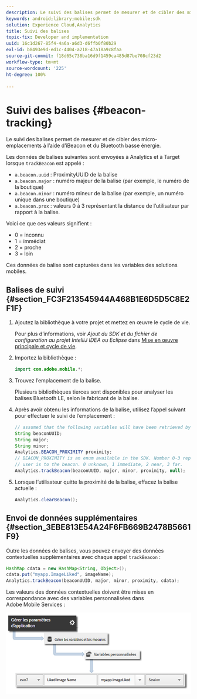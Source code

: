```yaml
---
description: Le suivi des balises permet de mesurer et de cibler des micro-emplacements à l’aide d’iBeacon et du Bluetooth basse énergie (Bluetooth Low Energy).
keywords: android;library;mobile;sdk
solution: Experience Cloud,Analytics
title: Suivi des balises
topic-fix: Developer and implementation
uuid: 16c1d267-85f4-4a6a-a6d3-d6ffb0f80b29
exl-id: b8493e9d-ed1c-4404-a218-47a18a9c8faa
source-git-commit: f18d65c738ba16d9f1459ca485d87be708cf23d2
workflow-type: tm+mt
source-wordcount: '225'
ht-degree: 100%

---
```


# Suivi des balises {#beacon-tracking}

Le suivi des balises permet de mesurer et de cibler des micro-emplacements à l’aide d’iBeacon et du Bluetooth basse énergie.

Les données de balises suivantes sont envoyées à Analytics et à Target lorsque `trackBeacon` est appelé :

* `a.beacon.uuid` : ProximityUUID de la balise
* `a.beacon.major` : numéro majeur de la balise (par exemple, le numéro de la boutique)
* `a.beacon.minor` : numéro mineur de la balise (par exemple, un numéro unique dans une boutique)
* `a.beacon.prox` : valeurs 0 à 3 représentant la distance de l’utilisateur par rapport à la balise.

Voici ce que ces valeurs signifient :

* 0 = inconnu
* 1 = immédiat
* 2 = proche
* 3 = loin

Ces données de balise sont capturées dans les variables des solutions mobiles.

## Balises de suivi {#section_FC3F213545944A468B1E6D5D5C8E2F1F}

1. Ajoutez la bibliothèque à votre projet et mettez en œuvre le cycle de vie.

   Pour plus d’informations, voir *Ajout du SDK et du fichier de configuration au projet IntelliJ IDEA ou Eclipse* dans [Mise en œuvre principale et cycle de vie](/help/android/getting-started/dev-qs.md).

1. Importez la bibliothèque :

   ```java
   import com.adobe.mobile.*;
   ```

1. Trouvez l’emplacement de la balise.

   Plusieurs bibliothèques tierces sont disponibles pour analyser les balises Bluetooth LE, selon le fabricant de la balise.
1. Après avoir obtenu les informations de la balise, utilisez l’appel suivant pour effectuer le suivi de l’emplacement :

   ```java
   // assumed that the following variables will have been retrieved by the 3rd party beacon library 
   String beaconUUID; 
   String major; 
   String minor; 
   Analytics.BEACON_PROXIMITY proximity;  
   // BEACON_PROXIMITY is an enum available in the SDK. Number 0-3 representing how close the 
   // user is to the beacon. 0 unknown, 1 immediate, 2 near, 3 far.  
   Analytics.trackBeacon(beaconUUID, major, minor, proximity, null);
   ```

1. Lorsque l’utilisateur quitte la proximité de la balise, effacez la balise actuelle :

   ```java
   Analytics.clearBeacon();
   ```

## Envoi de données supplémentaires {#section_3EBE813E54A24F6FB669B2478B5661F9}

Outre les données de balises, vous pouvez envoyer des données contextuelles supplémentaires avec chaque appel `trackBeacon` :

```java
HashMap cdata = new HashMap<String, Object>(); 
cdata.put("myapp.ImageLiked", imageName); 
Analytics.trackBeacon(beaconUUID, major, minor, proximity, cdata);
```

Les valeurs des données contextuelles doivent être mises en correspondance avec des variables personnalisées dans Adobe Mobile Services :

![](assets/map-variable-context-ltv.png)
